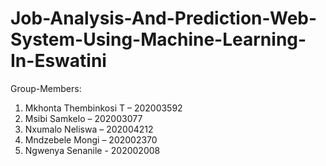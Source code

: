 # Job-Analysis-And-Prediction-Web-System-Using-Machine-Learning-In-Eswatini

Group-Members:
1.	Mkhonta Thembinkosi T – 202003592
2.	Msibi Samkelo – 202003077
3.	Nxumalo Neliswa – 202004212
4.	Mndzebele Mongi – 202002370
5.	Ngwenya Senanile - 202002008
